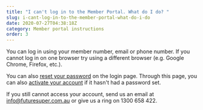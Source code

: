 ```yaml
---
title: "I can't log in to the Member Portal. What do I do? "
slug: i-cant-log-in-to-the-member-portal-what-do-i-do
date: 2020-07-27T04:38:18Z
category: Member portal instructions
order: 3
---
```


You can log in using your member number, email or phone number. If you cannot log in on one browser try using a different browser (e.g. Google Chrome, Firefox, etc.). 

You can also [reset your password](https://portal.myfuturesuper.com.au/member/reset_1) on the login page. Through this page, you can also [activate your account](https://portal.myfuturesuper.com.au/member/activate_1) if it hasn't had a password set. 

If you still cannot access your account, send us an email at [info@futuresuper.com.au](mailto:info@futuresuper.com.au) or give us a ring on 1300 658 422.

